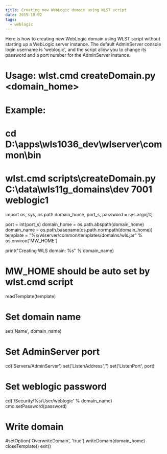 ```yaml
---
title: Creating new WebLogic domain using WLST script
date: 2015-10-02
tags:
  - weblogic
---
```

Here is how to creating new WebLogic domain using WLST script without starting up a WebLogic server instance. The default AdminServer console login username is 'weblogic', and the script allow you to change its password and a port number for the AdminServer instance.

# Usage: wlst.cmd createDomain.py <domain_home> <port> <password>
# Example: 
#   cd D:\apps\wls1036_dev\wlserver\common\bin
#   wlst.cmd scripts\createDomain.py C:\data\wls11g_domains\dev 7001 weblogic1

import os, sys, os.path
domain_home, port_s, password = sys.argv[1:]

port = int(port_s)
domain_home = os.path.abspath(domain_home)
domain_name = os.path.basename(os.path.normpath(domain_home))
template = "%s/wlserver/common/templates/domains/wls.jar" % os.environ['MW_HOME']

print("Creating WLS domain: %s" % domain_name)
# MW_HOME should be auto set by wlst.cmd script
readTemplate(template)

# Set domain name
set('Name', domain_name)

# Set AdminServer port 
cd('Servers/AdminServer')
set('ListenAddress','')
set('ListenPort', port)

# Set weblogic password
cd('/Security/%s/User/weblogic' % domain_name)
cmo.setPassword(password)

# Write domain
#setOption('OverwriteDomain', 'true')
writeDomain(domain_home)
closeTemplate()
exit()